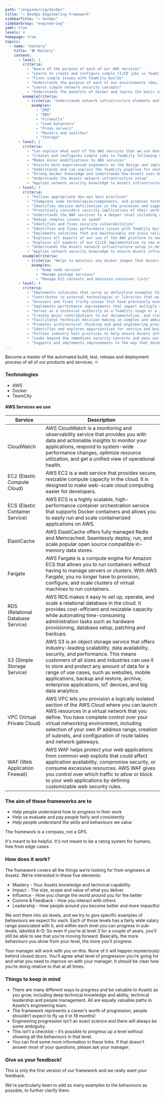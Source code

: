 ```yaml
---
path: "/engineering/devOps"
title: "♾️ DevOps Engineering Framework"
sidebarTitle: "♾️ DevOps"
sidebarGroup: "engineering"
yaml: true
levels: 4
homepage: true
topics:
  - name: "mastery"
    title: "🛠️ Mastery"
    content:
      - level: 1
        criteria:
          - "Aware of the purpose of each of our AWS services"
          - "Learns to create and configure simple CI/CD jobs in TeamCity, following guidance and training materials"
          - "Fixes simple issues with TeamCity builds"
          - "Understands the purpose of each of our environments (dev, staging, mirror, prod) and can explain how changes get promoted between them"
          - "Learns simple network security concepts"
          - "Understands the benefits of docker and learns the basic commands and workflow of general docker use"
        exampleCriteria:
          - criteria: "Understands network infrastructure elements and how they connect together"
            examples:
              - "DMZ"
              - "DNS"
              - "Firewalls"
              - "Load balancers"
              - "Proxy servers"
              - "Routers and switches"
              - "Storage"
      - level: 2
        criteria:
          - "Can explain what each of the AWS services that we use does and understands how we have them configured"
          - "Creates and configures simple jobs in TeamCity following accepted best practices"
          - "Makes minor modifications to AWS services"
          - "Assists more experienced engineers on the design and implementation of larger infrastructure changes"
          - "Understands and can explain the TeamCity pipeline for each of our products"
          - "Strong docker knowledge and understands how Assetz uses docker"
          - "Understands the Assetz network infrastructure setup"
          - "Applies network security knowledge to Assetz infrastructure with the help of others to make improvements"
      - level: 3
        criteria:
          - "Follows appropriate dev-ops best practices"
          - "Champions some technologies/components, and produces technical documentation to facilitate the learning of colleagues"
          - "Identifies obvious deficiencies in the processes and supports activities to improve them"
          - "Proactively considers security implications of their work"
          - "Understands the AWS services to a deeper level including ones that we do not use"
          - "Debugs complex issues at speed"
          - "Identifies and fixes security vulnerabilities"
          - "Identifies and fixes performance issues with TeamCity builds and AWS services"
          - "Implements solutions that are maintainable and scale reliably without intervention"
          - "Explains all aspects of our use of the AWS platform to new engineers"
          - "Explains all aspects of our CI/CD implementation to new engineers"
          - "Understands the Assetz network infrastructure setup in detail and can explain it to others"
          - "Applies network security knowledge to ensure Assetz infrastructure and services stay secure"
        exampleCriteria:
          - criteria: "Helps to maintain any docker images that Assetz uses"
            examples:
              - "Bump node version"
              - "Manage package versions"
              - "Manage ECS contents and maintain container lists"
      - level: 4
        criteria:
          - "Implements solutions that serve as definitive examples for new engineers"
          - "Contributes to external technologies or libraries that we depend on"
          - "Uncovers and fixes tricky issues that have previously evaded detection"
          - "Implements performance improvements that impact multiple services"
          - "Serves as a technical authority on a TeamCity usage or a / multiple AWS services"
          - "Creates major contributions to our documentation, and creates documents that provide guidelines and best practices to other engineers"
          - "Facilitates technical decision making in complex and ambiguous situations"
          - "Promotes architectural thinking and good engineering practices at scale"
          - "Identifies and explores opportunities for service and business improvement"
          - "Follows industry best practices to help ensure Assetz infrastructure is kept up to date with industry advancements and changing technologies where appropriate"
          - "Looks beyond the immediate security concerns and owns our future infrastructure roadmap"
          - "Suggests and implements improvements to the way that docker is used and is a point of knowledge for other engineers regarding docker"
---
```


Become a master of the automated build, test, release and deployment process of all of our products and services. ♾️

### Technologies

- AWS
- Docker
- TeamCity

#### AWS Services we use

| Service    | Description |
|------------|-------------|
| CloudWatch | AWS CloudWatch is a monitoring and observability service that provides you with data and actionable insights to monitor your applications, respond to system-wide performance changes, optimize resource utilization, and get a unified view of operational health. |
| EC2 (Elastic Compute Cloud) | AWS EC2 is a web service that provides secure, resizable compute capacity in the cloud. It is designed to make web-scale cloud computing easier for developers. |
| ECS (Elastic Container Service) | AWS ECS is a highly scalable, high-performance container orchestration service that supports Docker containers and allows you to easily run and scale containerized applications on AWS.  |
| ElastiCache | AWS ElastiCache offers fully managed Redis and Memcached. Seamlessly deploy, run, and scale popular open source compatible in-memory data stores. |
| Fargate | AWS Fargate is a compute engine for Amazon ECS that allows you to run containers without having to manage servers or clusters. With AWS Fargate, you no longer have to provision, configure, and scale clusters of virtual machines to run containers. |
| RDS (Relational Database Service) | AWS RDS makes it easy to set up, operate, and scale a relational database in the cloud. It provides cost-efficient and resizable capacity while automating time-consuming administration tasks such as hardware provisioning, database setup, patching and backups. |
| S3 (Simple Storage Service) | AWS S3 is an object storage service that offers industry-leading scalability, data availability, security, and performance. This means customers of all sizes and industries can use it to store and protect any amount of data for a range of use cases, such as websites, mobile applications, backup and restore, archive, enterprise applications, IoT devices, and big data analytics. |
| VPC (Virtual Private Cloud) | AWS VPC lets you provision a logically isolated section of the AWS Cloud where you can launch AWS resources in a virtual network that you define. You have complete control over your virtual networking environment, including selection of your own IP address range, creation of subnets, and configuration of route tables and network gateways. |
| WAF (Web Application Firewall) | AWS WAF helps protect your web applications from common web exploits that could affect application availability, compromise security, or consume excessive resources. AWS WAF gives you control over which traffic to allow or block to your web applications by defining customizable web security rules. |

### The aim of these frameworks are to

- Help people understand how to progress in their work
- Help us evaluate and pay people fairly and consistently
- Help people understand the skills and behaviours we value

The framework is a compass, not a GPS.

It's meant to be helpful. It's not meant to be a rating system for humans, free from edge cases.

### How does it work?

The framework covers all the things we’re looking for from engineers at Assetz. We’re interested in these five elements:

- Mastery - Your Assetz knowledge and technical capability
- Impact - The size, scope and value of what you deliver
- Influence - How you change the world around you for the better
- Comms & Feedback - How you interact with others
- Leadership - How people around you become better and more impactful

We sort them into six levels, and we try to give specific examples of behaviours we expect for each. Each of those levels has a fairly wide salary range associated with it, and within each level you can progress in sub-levels, labelled A–D. So even if you’re at level 3 for a couple of years, you’ll still be able to see that you’re moving forward. Basically, the more behaviours you show from your level, the more you’ll progress.

Your manager will work with you on this. None of it will happen mysteriously behind closed doors. You’ll agree what level of progression you’re going for and what you need to improve on with your manager. It should be clear how you’re doing relative to that at all times.

### Things to keep in mind

- There are many different ways to progress and be valuable to Assetz as you grow, including deep technical knowledge and ability, technical leadership and people management. All are equally valuable paths in Assetz’s engineering team.
- The framework represents a career’s worth of progression, people shouldn’t expect to fly up it in 18 months!
- Engineering progression isn’t an exact science and there will always be some ambiguity.
- This isn’t a checklist – it’s possible to progress up a level without showing all the behaviours in that level.
- You can find some more information in these links. If that doesn't answer most of your questions, please ask your manager.

### Give us your feedback!

This is only the first version of our framework and we really want your feedback.

We're particularly keen to add as many examples to the behaviours as possible, to further clarify them.
